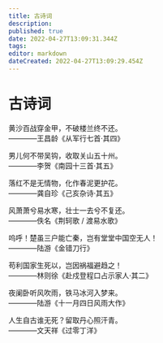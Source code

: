 ```yaml
---
title: 古诗词
description: 
published: true
date: 2022-04-27T13:09:31.344Z
tags: 
editor: markdown
dateCreated: 2022-04-27T13:09:29.454Z
---
```


# 古诗词

黄沙百战穿金甲，不破楼兰终不还。	  
			————王昌龄《从军行七首·其四》

			
男儿何不带吴钩，收取关山五十州。	
			————李贺《南园十三首·其五》

			
落红不是无情物，化作春泥更护花。    
			————龚自珍《己亥杂诗·其五》

			
风萧萧兮易水寒，壮士一去兮不复还。    
			————佚名《荆轲歌 / 渡易水歌》

			
呜呼！楚虽三户能亡秦，岂有堂堂中国空无人！    
			————陆游《金错刀行》

			
苟利国家生死以，岂因祸福避趋之！    
			————林则徐《赴戍登程口占示家人·其二》

			
夜阑卧听风吹雨，铁马冰河入梦来。    
			————陆游《十一月四日风雨大作》

				
人生自古谁无死？留取丹心照汗青。    
				————文天祥《过零丁洋》
